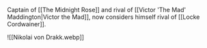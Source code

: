 Captain of [[The Midnight Rose]] and rival of [[Victor 'The Mad' Maddington|Victor the Mad]], now considers himself rival of [[Locke Cordwainer]].

![[Nikolai von Drakk.webp]]
